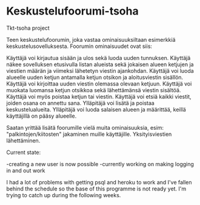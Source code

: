 # Keskustelufoorumi-tsoha
Tkt-tsoha project

Teen keskustelufoorumin, joka vastaa ominaisuuksiltaan esimerkkiä keskustelusovelluksesta.
Foorumin ominaisuudet ovat siis:

Käyttäjä voi kirjautua sisään ja ulos sekä luoda uuden tunnuksen.
Käyttäjä näkee sovelluksen etusivulla listan alueista sekä jokaisen alueen ketjujen ja viestien määrän ja viimeksi lähetetyn viestin ajankohdan.
Käyttäjä voi luoda alueelle uuden ketjun antamalla ketjun otsikon ja aloitusviestin sisällön.
Käyttäjä voi kirjoittaa uuden viestin olemassa olevaan ketjuun.
Käyttäjä voi muokata luomansa ketjun otsikkoa sekä lähettämänsä viestin sisältöä. Käyttäjä voi myös poistaa ketjun tai viestin.
Käyttäjä voi etsiä kaikki viestit, joiden osana on annettu sana.
Ylläpitäjä voi lisätä ja poistaa keskustelualueita.
Ylläpitäjä voi luoda salaisen alueen ja määrittää, keillä käyttäjillä on pääsy alueelle.

Saatan yrittää lisätä foorumille vielä muita ominaisuuksia,
esim: 
"palkintojen/kiitosten" jakaminen muille käyttäjille.
Yksityisviestien lähettäminen.

Current state:

-creating a new user is now possible
-currently working on making logging in and out work

I had a lot of problems with getting psql and heroku
to work and I've fallen behind the schedule so the
base of this programme is not ready yet.
I'm trying to catch up during the following weeks.

